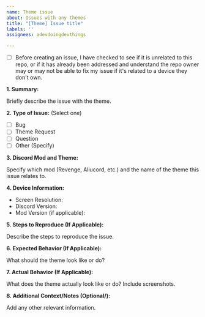 ```yaml
---
name: Theme issue
about: Issues with any themes
title: "[Theme] Issue title"
labels: ''
assignees: adevdoingdevthings

---
```


- [ ] Before creating an issue, I have checked to see if it is unrelated to this repo, or if it has already been addressed and understand the repo owner may or may not be able to fix my issue if it's related to a device they don't own.

**1. Summary:**

Briefly describe the issue with the theme.

**2. Type of Issue:** (Select one)
- [ ] Bug
- [ ] Theme Request
- [ ] Question
- [ ] Other (Specify)

**3. Discord Mod and Theme:** 

Specify which mod (Revenge, Aliucord, etc.) and the name of the theme this issue relates to.

**4. Device Information:**
* Screen Resolution:
* Discord Version:
* Mod Version (if applicable):

**5. Steps to Reproduce (If Applicable):**

Describe the steps to reproduce the issue.

**6. Expected Behavior (If Applicable):** 

What should the theme look like or do?

**7. Actual Behavior (If Applicable):** 

What does the theme actually look like or do?  Include screenshots.

**8. Additional Context/Notes (Optional/):** 

Add any other relevant information.

